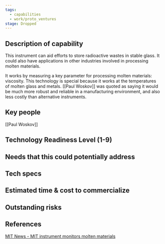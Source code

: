 ```yaml
---
tags:
  - capabilities
  - work/proto_ventures
stage: Dropped
---
```


## Description of capability
This instrument can aid efforts to store radioactive wastes in stable glass. It could also have applications in other industries involved in processing molten materials.

It works by measuring a key parameter for processing molten materials: viscosity. This technology is special because it works at the temperatures of molten glass and metals. [[Paul Woskov]] was quoted as saying it would be much more robust and reliable in a manufacturing environment, and also less costly than alternative instruments.

## Key people
[[Paul Woskov]]

## Technology Readiness Level (1-9)

## Needs that this could potentially address

## Tech specs

## Estimated time & cost to commercialize

## Outstanding risks

## References
[MIT News - MIT instrument monitors molten materials](https://news.mit.edu/2001/woskov)
